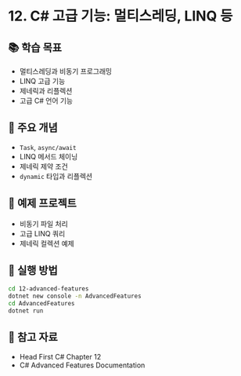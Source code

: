 # 12. C# 고급 기능: 멀티스레딩, LINQ 등

## 📚 학습 목표
- 멀티스레딩과 비동기 프로그래밍
- LINQ 고급 기능
- 제네릭과 리플렉션
- 고급 C# 언어 기능

## 🎯 주요 개념
- `Task`, `async/await`
- LINQ 메서드 체이닝
- 제네릭 제약 조건
- `dynamic` 타입과 리플렉션

## 📝 예제 프로젝트
- 비동기 파일 처리
- 고급 LINQ 쿼리
- 제네릭 컬렉션 예제

## 🚀 실행 방법
```bash
cd 12-advanced-features
dotnet new console -n AdvancedFeatures
cd AdvancedFeatures
dotnet run
```

## 📖 참고 자료
- Head First C# Chapter 12
- C# Advanced Features Documentation
